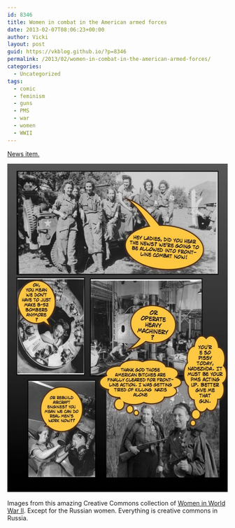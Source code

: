 ```yaml
---
id: 8346
title: Women in combat in the American armed forces
date: 2013-02-07T08:06:23+00:00
author: Vicki
layout: post
guid: https://vkblog.github.io/?p=8346
permalink: /2013/02/women-in-combat-in-the-american-armed-forces/
categories:
  - Uncategorized
tags:
  - comic
  - feminism
  - guns
  - PMS
  - war
  - women
  - WWII
---
```

<a href="http://nation.time.com/2013/02/06/women-in-combat-is-it-really-that-big-of-a-deal/" target="_blank">News item.</a>

[<img class="aligncenter size-medium wp-image-8347" alt="combat2" src="https://raw.githubusercontent.com/vkblog/vkblog.github.io/master/public/img/2013/02/combat2-580x750.jpg" width="580" height="750" />](https://raw.githubusercontent.com/vkblog/vkblog.github.io/master/public/img/2013/02/combat2.jpg)

Images from this amazing Creative Commons collection of <a href="http://www.flickr.com/photos/usnationalarchives/sets/72157626154812707/with/5546316001/" target="_blank">Women in World War II</a>. Except for the Russian women. Everything is creative commons in Russia.